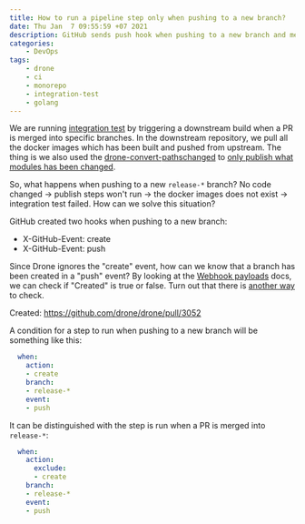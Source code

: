 ```yaml
---
title: How to run a pipeline step only when pushing to a new branch?
date: Thu Jan  7 09:55:59 +07 2021
description: GitHub sends push hook when pushing to a new branch and merging a PR. How can we distinguish between them?
categories:
    - DevOps
tags:
    - drone
    - ci
    - monorepo
    - integration-test
    - golang
---
```

We are running [integration test](../../2020/09/integration-test-golang.md) by triggering a downstream build when a PR is merged into specific branches.
In the downstream repository, we pull all the docker images which has been built and pushed from upstream.
The thing is we also used the [drone-convert-pathschanged](https://github.com/meltwater/drone-convert-pathschanged) to [only publish what modules has been changed](../../2020/06/drone-trigger-based-on-modified-dir.md).

So, what happens when pushing to a new `release-*` branch?
No code changed -> publish steps won't run -> the docker images does not exist -> integration test failed.
How can we solve this situation?

GitHub created two hooks when pushing to a new branch:

- X-GitHub-Event: create
- X-GitHub-Event: push

Since Drone ignores the "create" event, how can we know that a branch has been created in a "push" event?
By looking at the [Webhook payloads](https://docs.github.com/en/free-pro-team@latest/developers/webhooks-and-events/webhook-events-and-payloads#push) docs, we can check if "Created" is true or false.
Turn out that there is [another way](https://github.com/drone/go-scm/pull/92#issuecomment-755852095) to check.

Created: https://github.com/drone/drone/pull/3052

A condition for a step to run when pushing to a new branch will be something like this:

```yaml
  when:
    action:
    - create
    branch:
    - release-*
    event:
    - push
```

It can be distinguished with the step is run when a PR is merged into `release-*`:

```yaml
  when:
    action:
      exclude:
      - create
    branch:
    - release-*
    event:
    - push
```